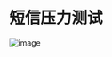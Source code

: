 # 短信压力测试
![image](https://user-images.githubusercontent.com/24422576/164970465-0b680f10-7967-497a-b11b-832f18ec43f6.png)
